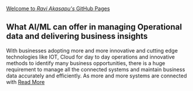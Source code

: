 [Welcome to *Ravi Akasapu's* GitHub Pages](raviakasapu.github.io)

## What AI/ML can offer in managing Operational data and delivering business insights
With businesses adopting more and more innovative and cutting edge technologies like IOT, Cloud for day to day operations and innovative methods to identify many business opportunities, there is a huge requirement to manage all the connected systems and maintain business data accurately and efficiently. As more and more systems are connected with [Read More](/2022/02/22/What-AI-ML-can-offer-in-managing-Operational-data-and-delivering-business-insights.html)
